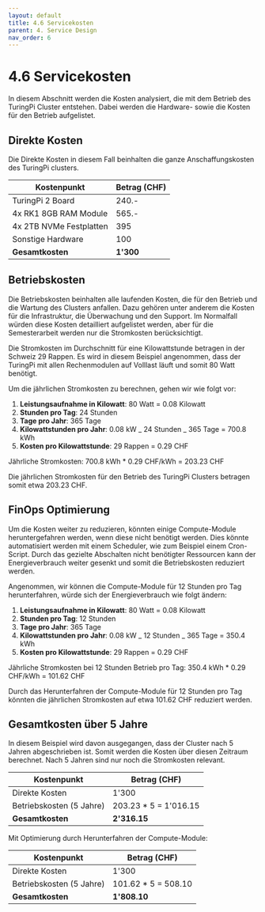 ```yaml
---
layout: default
title: 4.6 Servicekosten
parent: 4. Service Design
nav_order: 6
---
```


# 4.6 Servicekosten

In diesem Abschnitt werden die Kosten analysiert, die mit dem Betrieb des TuringPi Cluster entstehen. Dabei werden die Hardware- sowie die Kosten für den Betrieb aufgelistet.

## Direkte Kosten

Die Direkte Kosten in diesem Fall beinhalten die ganze Anschaffungskosten des TuringPi clusters.

| **Kostenpunkt**         | **Betrag (CHF)** |
| ----------------------- | ---------------- |
| TuringPi 2 Board        | 240.-            |
| 4x RK1 8GB RAM Module   | 565.-            |
| 4x 2TB NVMe Festplatten | 395              |
| Sonstige Hardware       | 100              |
| **Gesamtkosten**        | **1'300**        |

## Betriebskosten

Die Betriebskosten beinhalten alle laufenden Kosten, die für den Betrieb und die Wartung des Clusters anfallen. Dazu gehören unter anderem die Kosten für die Infrastruktur, die Überwachung und den Support. Im Normalfall würden diese Kosten detailliert aufgelistet werden, aber für die Semesterarbeit werden nur die Stromkosten berücksichtigt.

Die Stromkosten im Durchschnitt für eine Kilowattstunde betragen in der Schweiz 29 Rappen. Es wird in diesem Beispiel angenommen, dass der TuringPi mit allen Rechenmodulen auf Volllast läuft und somit 80 Watt benötigt.

Um die jährlichen Stromkosten zu berechnen, gehen wir wie folgt vor:

1. **Leistungsaufnahme in Kilowatt**: 80 Watt = 0.08 Kilowatt
2. **Stunden pro Tag**: 24 Stunden
3. **Tage pro Jahr**: 365 Tage
4. **Kilowattstunden pro Jahr**: 0.08 kW _ 24 Stunden _ 365 Tage = 700.8 kWh
5. **Kosten pro Kilowattstunde**: 29 Rappen = 0.29 CHF

Jährliche Stromkosten: 700.8 kWh \* 0.29 CHF/kWh = 203.23 CHF

Die jährlichen Stromkosten für den Betrieb des TuringPi Clusters betragen somit etwa 203.23 CHF.

## FinOps Optimierung

Um die Kosten weiter zu reduzieren, könnten einige Compute-Module heruntergefahren werden, wenn diese nicht benötigt werden. Dies könnte automatisiert werden mit einem Scheduler, wie zum Beispiel einem Cron-Script. Durch das gezielte Abschalten nicht benötigter Ressourcen kann der Energieverbrauch weiter gesenkt und somit die Betriebskosten reduziert werden.

Angenommen, wir können die Compute-Module für 12 Stunden pro Tag herunterfahren, würde sich der Energieverbrauch wie folgt ändern:

1. **Leistungsaufnahme in Kilowatt**: 80 Watt = 0.08 Kilowatt
2. **Stunden pro Tag**: 12 Stunden
3. **Tage pro Jahr**: 365 Tage
4. **Kilowattstunden pro Jahr**: 0.08 kW _ 12 Stunden _ 365 Tage = 350.4 kWh
5. **Kosten pro Kilowattstunde**: 29 Rappen = 0.29 CHF

Jährliche Stromkosten bei 12 Stunden Betrieb pro Tag: 350.4 kWh \* 0.29 CHF/kWh = 101.62 CHF

Durch das Herunterfahren der Compute-Module für 12 Stunden pro Tag könnten die jährlichen Stromkosten auf etwa 101.62 CHF reduziert werden.

## Gesamtkosten über 5 Jahre

In diesem Beispiel wird davon ausgegangen, dass der Cluster nach 5 Jahren abgeschrieben ist. Somit werden die Kosten über diesen Zeitraum berechnet. Nach 5 Jahren sind nur noch die Stromkosten relevant.

| **Kostenpunkt**          | **Betrag (CHF)**       |
| ------------------------ | ---------------------- |
| Direkte Kosten           | 1'300                  |
| Betriebskosten (5 Jahre) | 203.23 \* 5 = 1'016.15 |
| **Gesamtkosten**         | **2'316.15**           |

Mit Optimierung durch Herunterfahren der Compute-Module:

| **Kostenpunkt**          | **Betrag (CHF)**     |
| ------------------------ | -------------------- |
| Direkte Kosten           | 1'300                |
| Betriebskosten (5 Jahre) | 101.62 \* 5 = 508.10 |
| **Gesamtkosten**         | **1'808.10**         |
